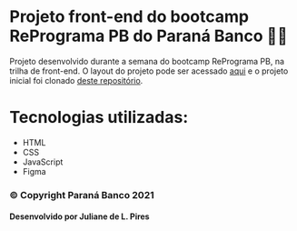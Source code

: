 # Projeto front-end do bootcamp RePrograma PB do Paraná Banco 👩‍💻

Projeto desenvolvido durante a semana do bootcamp RePrograma PB, na trilha de front-end. O layout do projeto pode ser acessado [aqui](https://www.figma.com/file/pzyVylrT5t6IYHbBaxU64o/RePrograma-Trilha-Front-end?node-id=0%3A394) e o projeto inicial foi clonado [deste repositório](https://github.com/annelesinhovski/reprograma-inicial).

# Tecnologias utilizadas:

- HTML
- CSS
- JavaScript
- Figma

### © Copyright Paraná Banco 2021
#### Desenvolvido por Juliane de L. Pires
